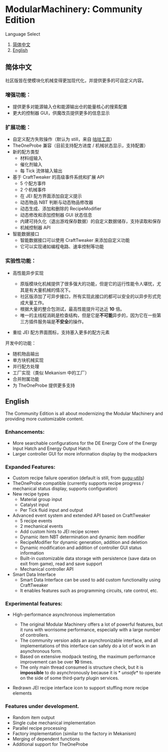 # ModularMachinery: Community Edition

Language Select

1. [简体中文](#简体中文)
2. [English](#English)

## 简体中文

社区版皆在使模块化机械变得更加现代化，并提供更多的可自定义内容。

### 增强功能：

* 提供更多对能源输入仓和能源输出仓的能量核心的搜索配置
* 更大的控制器 GUI，供魔改员提供更多的信息显示

### 扩展功能：

* 自定义配方失败操作（默认为 still，来自 [咕咕工具](https://github.com/ParaParty/gugu-utils)）
* TheOneProbe 兼容（目前支持配方进度 / 机械状态显示，支持配置）
* 新的配方类型
    * 材料组输入
    * 催化剂输入
    * 每 Tick 流体输入输出
* 基于 CraftTweaker 的高级事件系统和扩展 API
    * 5 个配方事件
    * 2 个机械事件
    * 在 JEI 配方界面添加自定义提示
    * 动态物品 NBT 判断与动态物品修改器
    * 动态生成、添加和删除的 RecipeModifier
    * 动态修改和添加控制器 GUI 状态信息
    * 内建可持久化（退出游戏保存数据）的自定义数据储存，支持读取和保存
    * 机械控制器 API
* 智能数据接口
    * 智能数据接口可以使用 CraftTweaker 来添加自定义功能
    * 它可以实现诸如编程电路、速率控制等功能

### 实验性功能：

* 高性能异步实现
    * 原版模块化机械提供了很多强大的功能，但是它的运行性能令人堪忧，尤其是有大量机械的情况下。
    * 社区版添加了可异步接口，所有实现此接口的都可以安全的以异步形式完成大量工作。
    * 根据大量的整合包测试，最高性能提升可达近 **10** 倍。
    * 唯一的主线程消耗是检查结构，但是它是**不可能**异步的，因为它在一些第三方插件服务端是**不安全**的操作。

* 重绘 JEI 配方界面图标，支持塞入更多的配方元素

开发中的功能：

* 随机物品输出
* 单方块机械实现
* 并行配方处理
* 工厂实现（类似 Mekanism 中的工厂）
* 合并附属功能
* 为 TheOneProbe 提供更多支持

## English

The Community Edition is all about modernizing the Modular Machinery and providing more customizable content.

### Enhancements:

* More searchable configurations for the DE Energy Core of the Energy Input Hatch and Energy Output Hatch
* Larger controller GUI for more information display by the modpackers

### Expanded Features:

* Custom recipe failure operation (default is still, from [gugu-utils](https://github.com/ParaParty/gugu-utils))
* TheOneProbe compatible (currently supports recipe progress / mechanical status display, supports configuration)
* New recipe types
    * Material group input
    * Catalyst input
    * Per Tick fluid input and output
* Advanced event system and extended API based on CraftTweaker
    * 5 recipe events
    * 2 mechanical events
    * Add custom hints to JEI recipe screen
    * Dynamic item NBT determination and dynamic item modifier
    * RecipeModifier for dynamic generation, addition and deletion
    * Dynamic modification and addition of controller GUI status information
    * Built-in customizable data storage with persistence (save data on exit from game), read and save support
    * Mechanical controller API
* Smart Data Interface
    * Smart Data Interface can be used to add custom functionality using CraftTweaker
    * It enables features such as programming circuits, rate control, etc.

### Experimental features:

* High-performance asynchronous implementation
    * The original Modular Machinery offers a lot of powerful features, but it runs with worrisome performance,
      especially with a large number of controllers.
    * The community version adds an asynchronizable interface, and all implementations of this interface can safely do a
      lot of work in an asynchronous form.
    * Based on extensive modpack testing, the maximum performance improvement can be over **10** times.
    * The only main thread consumed is structure check, but it is **impossible** to do asynchronously because it is *
      *unsafe** to operate on the side of some third-party plugin services.

* Redrawn JEI recipe interface icon to support stuffing more recipe elements

### Features under development.

* Random item output
* Single cube mechanical implementation
* Parallel recipe processing
* Factory implementation (similar to the factory in Mekanism)
* Merging of dependent functions
* Additional support for TheOneProbe
